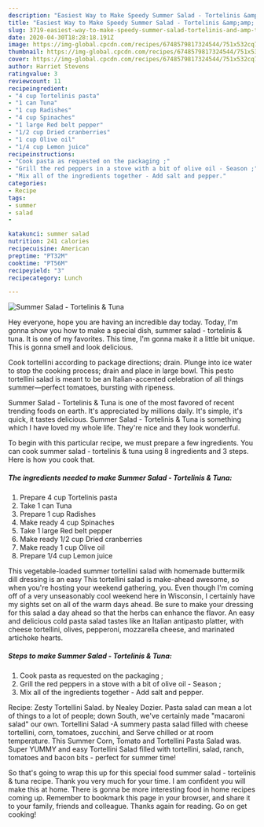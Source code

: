 ```yaml
---
description: "Easiest Way to Make Speedy Summer Salad - Tortelinis &amp;amp; Tuna"
title: "Easiest Way to Make Speedy Summer Salad - Tortelinis &amp;amp; Tuna"
slug: 3719-easiest-way-to-make-speedy-summer-salad-tortelinis-and-amp-tuna
date: 2020-04-30T18:28:18.191Z
image: https://img-global.cpcdn.com/recipes/6748579817324544/751x532cq70/summer-salad-tortelinis-tuna-recipe-main-photo.jpg
thumbnail: https://img-global.cpcdn.com/recipes/6748579817324544/751x532cq70/summer-salad-tortelinis-tuna-recipe-main-photo.jpg
cover: https://img-global.cpcdn.com/recipes/6748579817324544/751x532cq70/summer-salad-tortelinis-tuna-recipe-main-photo.jpg
author: Harriet Stevens
ratingvalue: 3
reviewcount: 11
recipeingredient:
- "4 cup Tortelinis pasta"
- "1 can Tuna"
- "1 cup Radishes"
- "4 cup Spinaches"
- "1 large Red belt pepper"
- "1/2 cup Dried cranberries"
- "1 cup Olive oil"
- "1/4 cup Lemon juice"
recipeinstructions:
- "Cook pasta as requested on the packaging ;"
- "Grill the red peppers in a stove with a bit of olive oil - Season ;"
- "Mix all of the ingredients together - Add salt and pepper."
categories:
- Recipe
tags:
- summer
- salad
- 

katakunci: summer salad  
nutrition: 241 calories
recipecuisine: American
preptime: "PT32M"
cooktime: "PT56M"
recipeyield: "3"
recipecategory: Lunch

---
```



![Summer Salad - Tortelinis &amp; Tuna](https://img-global.cpcdn.com/recipes/6748579817324544/751x532cq70/summer-salad-tortelinis-tuna-recipe-main-photo.jpg)

Hey everyone, hope you are having an incredible day today. Today, I'm gonna show you how to make a special dish, summer salad - tortelinis &amp; tuna. It is one of my favorites. This time, I'm gonna make it a little bit unique. This is gonna smell and look delicious.

Cook tortellini according to package directions; drain. Plunge into ice water to stop the cooking process; drain and place in large bowl. This pesto tortellini salad is meant to be an Italian-accented celebration of all things summer—perfect tomatoes, bursting with ripeness.

Summer Salad - Tortelinis &amp; Tuna is one of the most favored of recent trending foods on earth. It's appreciated by millions daily. It's simple, it's quick, it tastes delicious. Summer Salad - Tortelinis &amp; Tuna is something which I have loved my whole life. They're nice and they look wonderful.


To begin with this particular recipe, we must prepare a few ingredients. You can cook summer salad - tortelinis &amp; tuna using 8 ingredients and 3 steps. Here is how you cook that.

<!--inarticleads1-->

##### The ingredients needed to make Summer Salad - Tortelinis &amp; Tuna:

1. Prepare 4 cup Tortelinis pasta
1. Take 1 can Tuna
1. Prepare 1 cup Radishes
1. Make ready 4 cup Spinaches
1. Take 1 large Red belt pepper
1. Make ready 1/2 cup Dried cranberries
1. Make ready 1 cup Olive oil
1. Prepare 1/4 cup Lemon juice


This vegetable-loaded summer tortellini salad with homemade buttermilk dill dressing is an easy This tortellini salad is make-ahead awesome, so when you&#39;re hosting your weekend gathering, you. Even though I&#39;m coming off of a very unseasonably cool weekend here in Wisconsin, I certainly have my sights set on all of the warm days ahead. Be sure to make your dressing for this salad a day ahead so that the herbs can enhance the flavor. An easy and delicious cold pasta salad tastes like an Italian antipasto platter, with cheese tortellini, olives, pepperoni, mozzarella cheese, and marinated artichoke hearts. 

<!--inarticleads2-->

##### Steps to make Summer Salad - Tortelinis &amp; Tuna:

1. Cook pasta as requested on the packaging ;
1. Grill the red peppers in a stove with a bit of olive oil - Season ;
1. Mix all of the ingredients together - Add salt and pepper.


Recipe: Zesty Tortellini Salad. by Nealey Dozier. Pasta salad can mean a lot of things to a lot of people; down South, we&#39;ve certainly made &#34;macaroni salad&#34; our own. Tortellini Salad -A summery pasta salad filled with cheese tortellini, corn, tomatoes, zucchini, and Serve chilled or at room temperature. This Summer Corn, Tomato and Tortellini Pasta Salad was. Super YUMMY and easy Tortellini Salad filled with tortellini, salad, ranch, tomatoes and bacon bits - perfect for summer time! 

So that's going to wrap this up for this special food summer salad - tortelinis &amp; tuna recipe. Thank you very much for your time. I am confident you will make this at home. There is gonna be more interesting food in home recipes coming up. Remember to bookmark this page in your browser, and share it to your family, friends and colleague. Thanks again for reading. Go on get cooking!
